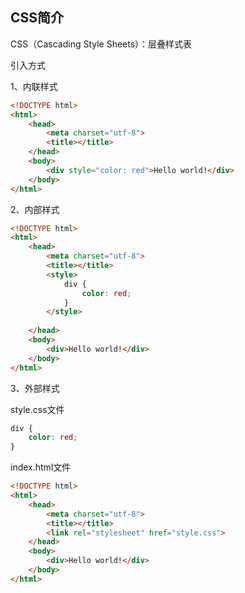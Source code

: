 <h2>CSS简介</h2>

CSS（Cascading Style Sheets）：层叠样式表

引入方式

1、内联样式

```html
<!DOCTYPE html>
<html>
	<head>
		<meta charset="utf-8">
		<title></title>
	</head>
	<body>
		<div style="color: red">Hello world!</div>
	</body>
</html>
```

2、内部样式

```html
<!DOCTYPE html>
<html>
	<head>
		<meta charset="utf-8">
		<title></title>
        <style>
            div {
                color: red;
            }
        </style>
        
	</head>
	<body>
		<div>Hello world!</div>
	</body>
</html>
```

3、外部样式

style.css文件

```css
div {
	color: red;
}
```

index.html文件

```html
<!DOCTYPE html>
<html>
	<head>
		<meta charset="utf-8">
		<title></title>
		<link rel="stylesheet" href="style.css">
	</head>
	<body>
		<div>Hello world!</div>
	</body>
</html>
```

